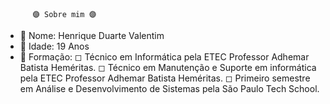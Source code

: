          🟣 Sobre mim 🟣

- 🔸 Nome: Henrique Duarte Valentim
- 🔸 Idade: 19 Anos
- 🔸 Formação: 
    ◻ Técnico em Informática pela ETEC Professor Adhemar Batista Heméritas.
    ◻ Técnico em Manutenção e Suporte em informática pela ETEC Professor Adhemar Batista Heméritas.
    ◻ Primeiro semestre em Análise e Desenvolvimento de Sistemas pela São Paulo Tech School.
    
    
